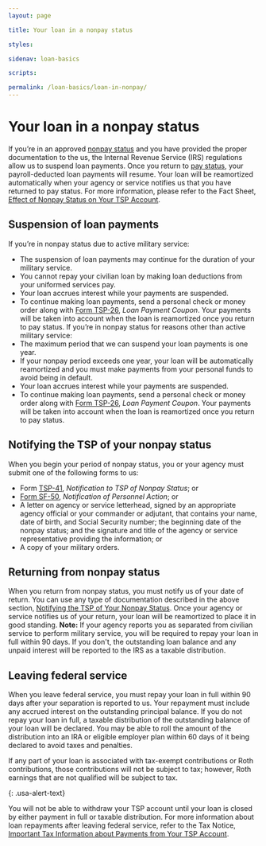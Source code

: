 ```yaml
---
layout: page

title: Your loan in a nonpay status

styles:

sidenav: loan-basics

scripts:

permalink: /loan-basics/loan-in-nonpay/
---
```


# Your loan in a nonpay status

If you’re in an approved [nonpay status](#) and you have provided the proper documentation to the us, the Internal Revenue Service (IRS) regulations allow us to suspend loan payments.  Once you return to [pay status](#), your payroll-deducted loan payments will resume. Your loan will be reamortized automatically when your agency or service notifies us that you have returned to pay status.
For more information, please refer to the Fact Sheet, [Effect of Nonpay Status on Your TSP Account](#).

## Suspension of loan payments
If you’re in nonpay status due to active military service:
+ The suspension of loan payments may continue for the duration of your military service.
+ You cannot repay your civilian loan by making loan deductions from your uniformed services pay.
+ Your loan accrues interest while your payments are suspended.
+ To continue making loan payments, send a personal check or money order along with [Form TSP-26](#), _Loan Payment Coupon_. Your payments will be taken into account when the loan is reamortized once you return to pay status.
If you’re in nonpay status for reasons other than active military service:
+ The maximum period that we can suspend your loan payments is one year.
+ If your nonpay period exceeds one year, your loan will be automatically reamortized and you must make payments from your personal funds to avoid being in default.
+ Your loan accrues interest while your payments are suspended.
+ To continue making loan payments, send a personal check or money order along with [Form TSP-26](#), _Loan Payment Coupon_. Your payments will be taken into account when the loan is reamortized once you return to pay status.
 
## Notifying the TSP of your nonpay status
When you begin your period of nonpay status, you or your agency must submit one of the following forms to us:
+ Form [TSP-41](#), _Notification to TSP of Nonpay Status_; or
+ [Form SF-50](#), _Notification of Personnel Action_; or
+ A letter on agency or service letterhead, signed by an appropriate agency official or your commander or adjutant, that contains your name, date of birth, and Social Security number; the beginning date of the nonpay status; and the signature and title of the agency or service representative providing the information; or
+ A copy of your military orders.
## Returning from nonpay status
When you return from nonpay status, you must notify us of your date of return. You can use any type of documentation described in the above section, [Notifying the TSP of Your Nonpay Status](#). Once your agency or service notifies us of your return, your loan will be reamortized to place it in good standing.
**Note:** If your agency reports you as separated from civilian service to perform military service, you will be required to repay your loan in full within 90 days. If you don't, the outstanding loan balance and any unpaid interest will be reported to the IRS as a taxable distribution.

## Leaving federal service
When you leave federal service, you must repay your loan in full within 90 days after your separation is reported to us. Your repayment must include any accrued interest on the outstanding principal balance.
If you do not repay your loan in full, a taxable distribution of the outstanding balance of your loan will be declared. You may be able to roll the amount of the distribution into an IRA or eligible employer plan within 60 days of it being declared to avoid taxes and penalties.
<div class="usa-alert usa-alert-info">
<div class="usa-alert-body" markdown="1">
If any part of your loan is associated with tax-exempt contributions or Roth contributions, those contributions will not be subject to tax; however, Roth earnings that are not qualified will be subject to tax.
 
{: .usa-alert-text}
</div>
</div>
 
You will not be able to withdraw your TSP account until your loan is closed by either payment in full or taxable distribution.
For more information about loan repayments after leaving federal service, refer to the Tax Notice, [Important Tax Information about Payments from Your TSP Account](#).

